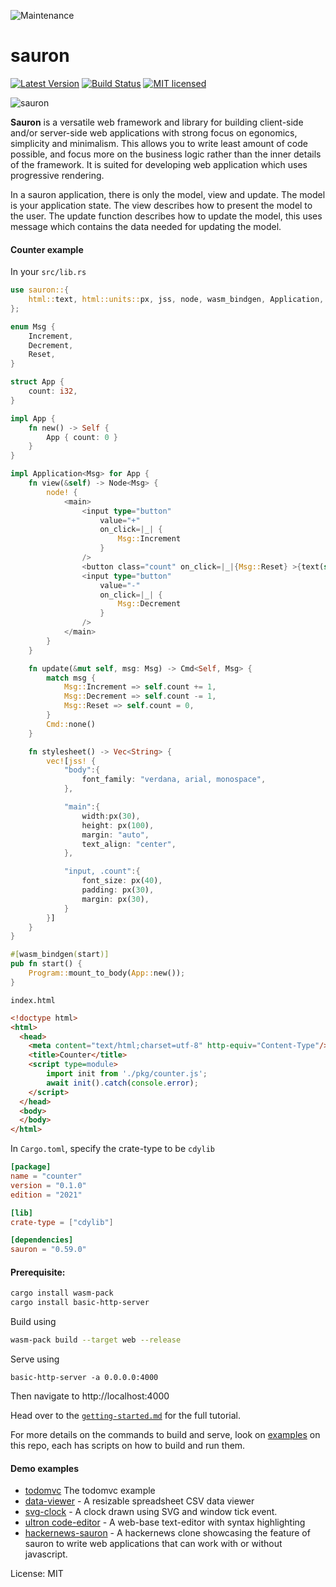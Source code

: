 ![Maintenance](https://img.shields.io/badge/maintenance-activly--developed-brightgreen.svg)

# sauron


[![Latest Version](https://img.shields.io/crates/v/sauron.svg)](https://crates.io/crates/sauron)
[![Build Status](https://img.shields.io/github/workflow/status/ivanceras/sauron/Rust)](https://github.com/ivanceras/sauron/actions/workflows/rust.yml)
[![MIT licensed](https://img.shields.io/badge/license-MIT-blue.svg)](./LICENSE)

![sauron](https://raw.githubusercontent.com/ivanceras/sauron/master/assets/sauron.png)

**Sauron** is a versatile web framework and library for building client-side and/or server-side web applications
with strong focus on egonomics, simplicity and minimalism.
This allows you to write least amount of code possible, and focus more on the business logic rather than the inner details of the framework.
It is suited for developing web application which uses progressive rendering.

In a sauron application, there is only the model, view and update.
The model is your application state.
The view describes how to present the model to the user.
The update function describes how to update the model, this uses message which contains the data needed for updating the model.


#### Counter example
In your `src/lib.rs`
```rust
use sauron::{
    html::text, html::units::px, jss, node, wasm_bindgen, Application, Cmd, Node, Program,
};

enum Msg {
    Increment,
    Decrement,
    Reset,
}

struct App {
    count: i32,
}

impl App {
    fn new() -> Self {
        App { count: 0 }
    }
}

impl Application<Msg> for App {
    fn view(&self) -> Node<Msg> {
        node! {
            <main>
                <input type="button"
                    value="+"
                    on_click=|_| {
                        Msg::Increment
                    }
                />
                <button class="count" on_click=|_|{Msg::Reset} >{text(self.count)}</button>
                <input type="button"
                    value="-"
                    on_click=|_| {
                        Msg::Decrement
                    }
                />
            </main>
        }
    }

    fn update(&mut self, msg: Msg) -> Cmd<Self, Msg> {
        match msg {
            Msg::Increment => self.count += 1,
            Msg::Decrement => self.count -= 1,
            Msg::Reset => self.count = 0,
        }
        Cmd::none()
    }

    fn stylesheet() -> Vec<String> {
        vec![jss! {
            "body":{
                font_family: "verdana, arial, monospace",
            },

            "main":{
                width:px(30),
                height: px(100),
                margin: "auto",
                text_align: "center",
            },

            "input, .count":{
                font_size: px(40),
                padding: px(30),
                margin: px(30),
            }
        }]
    }
}

#[wasm_bindgen(start)]
pub fn start() {
    Program::mount_to_body(App::new());
}
```

`index.html`
```html
<!doctype html>
<html>
  <head>
    <meta content="text/html;charset=utf-8" http-equiv="Content-Type"/>
    <title>Counter</title>
    <script type=module>
        import init from './pkg/counter.js';
        await init().catch(console.error);
    </script>
  </head>
  <body>
  </body>
</html>
```
In `Cargo.toml`, specify the crate-type to be `cdylib`

```toml
[package]
name = "counter"
version = "0.1.0"
edition = "2021"

[lib]
crate-type = ["cdylib"]

[dependencies]
sauron = "0.59.0"
```

#### Prerequisite:

```sh
cargo install wasm-pack
cargo install basic-http-server
```


Build using
```sh
wasm-pack build --target web --release
```
Serve using
```
basic-http-server -a 0.0.0.0:4000
```
Then navigate to http://localhost:4000

Head over to the [`getting-started.md`](docs/getting-started.md) for the full tutorial.

For more details on the commands to build and serve, look on [examples](https://github.com/ivanceras/sauron/tree/master/examples) on this repo, each
has scripts on how to build and run them.


#### Demo examples
- [todomvc](https://ivanceras.github.io/todomvc/) The todomvc example
- [data-viewer](https://ivanceras.github.io/data-viewer/) - A resizable spreadsheet CSV data viewer
- [svg-clock](https://ivanceras.github.io/svg-clock/) - A clock drawn using SVG and window tick event.
- [ultron code-editor](https://ivanceras.github.io/ultron/) - A web-base text-editor with syntax highlighting
- [hackernews-sauron](https://github.com/ivanceras/hackernews-sauron) - A hackernews clone showcasing the feature of sauron to write web applications that can work with or without javascript.



License: MIT
